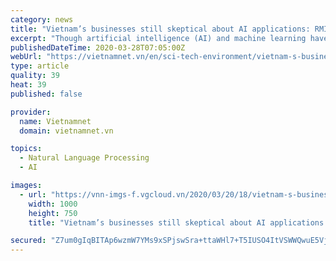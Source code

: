 ```yaml
---
category: news
title: "Vietnam’s businesses still skeptical about AI applications: RMIT"
excerpt: "Though artificial intelligence (AI) and machine learning have been making clear progress, Vietnam’s businesses remain skeptical about them."
publishedDateTime: 2020-03-28T07:05:00Z
webUrl: "https://vietnamnet.vn/en/sci-tech-environment/vietnam-s-businesses-still-skeptical-about-ai-applications-rmit-625885.html"
type: article
quality: 39
heat: 39
published: false

provider:
  name: Vietnamnet
  domain: vietnamnet.vn

topics:
  - Natural Language Processing
  - AI

images:
  - url: "https://vnn-imgs-f.vgcloud.vn/2020/03/20/18/vietnam-s-businesses-still-skeptical-about-ai-applications-rmit.jpg"
    width: 1000
    height: 750
    title: "Vietnam’s businesses still skeptical about AI applications: RMIT"

secured: "Z7um0gIqBITAp6wzmW7YMs9xSPjswSra+ttaWHl7+T5IUSO4ItVSWWQwuE5VjpkgTj1pqhuxdkgqQiHYv4tHgwR8X1e8At9Wzuj5umyrwbPuqwvL0LifOHSQV6oMc0QOWszwYWIy3+gxjFTLzOI5flQ0tWT1ftzKfqBb7GPevB23vw88dC2D0P/Yl7F8gCu2FU2+Do5E4xd3At7V1jBWFK2HpHI/3fluUDOp46v3eUGbm2Mo+9TkxNL/edtwvi86QXqTwZ6+2utBjxml5hsK1wJ97SJZRZ3/Ozujb0INk1NL32JCyLcHqepEqG7ax4gFL7udeQVnAeDcsiYUTdMZ4PBdWLMYAjZSAWSARdScU0gquWUaZ43GOhQZ9uquEFVaPIfuVxKiwgloa+4bLNJ/bZNBwvXrNUuG2X9dsuwGYBQeFWomhbF+dxpjVo8bpOvoibupQi/JJtGXjJO4zdA6rO2kxU4IDO7/VZCukrTRd6c=;2B8rK5xCKNgq5pnC19KJig=="
---
```


